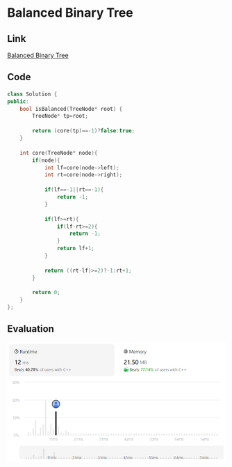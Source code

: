 # Balanced Binary Tree
## Link
[Balanced Binary Tree](https://leetcode.com/problems/balanced-binary-tree/description/)

## Code
```cpp
class Solution {
public:
    bool isBalanced(TreeNode* root) {
        TreeNode* tp=root;

        return (core(tp)==-1)?false:true;
    }

    int core(TreeNode* node){
        if(node){
            int lf=core(node->left);
            int rt=core(node->right);

            if(lf==-1||rt==-1){
                return -1;
            }

            if(lf>=rt){
                if(lf-rt>=2){
                    return -1;
                }
                return lf+1;
            }
            
            return ((rt-lf)>=2)?-1:rt+1;
        }

        return 0;
    }
};
```

## Evaluation
![img](./15_img.png)